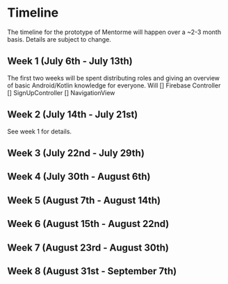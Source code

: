 # Timeline
The timeline for the prototype of Mentorme will happen over a ~2-3 month basis. Details are subject to change.

## Week 1 (July 6th - July 13th)
The first two weeks will be spent distributing roles and giving an overview 
of basic Android/Kotlin knowledge for everyone. Will 
[] Firebase Controller
[] SignUpController
[] NavigationView

## Week 2 (July 14th - July 21st)
See week 1 for details.

## Week 3 (July 22nd - July 29th)


## Week 4 (July 30th - August 6th)

## Week 5 (August 7th - August 14th)

## Week 6 (August 15th - August 22nd)

## Week 7 (August 23rd - August 30th)

## Week 8 (August 31st - September 7th)

